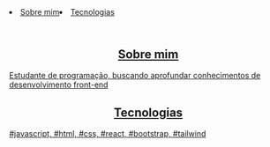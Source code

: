 <header>
  <nav style="display: flex;">
    <li><a href="#about_me">Sobre mim</li>
    <li><a href="#tecnologies">Tecnologias</li>
  </nav>
  
</header>
<aside>
  <h2 id="about_me" style="text-align: center;">Sobre mim</h2>
  <p> Estudante de programação, buscando aprofundar conhecimentos de desenvolvimento front-end </p>
</aside>
<aside>
  <h2 id="tecnologies"  style="text-align: center;">Tecnologias</h2>
  <p> #javascript, #html, #css, #react, #bootstrap, #tailwind </p>
</aside>

